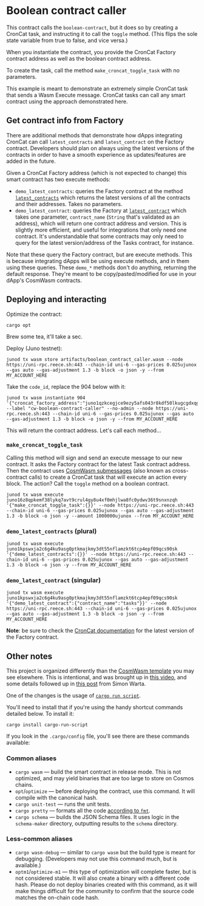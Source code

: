 # Boolean contract caller

This contract calls the `boolean-contract`, but it does so by creating a CronCat task, and instructing it to call the `toggle` method. (This flips the sole state variable from true to false, and vice versa.)

When you instantiate the contract, you provide the CronCat Factory contract address as well as the boolean contract address.

To create the task, call the method `make_croncat_toggle_task` with no parameters.

This example is meant to demonstrate an extremely simple CronCat task that sends a Wasm Execute message. CronCat tasks can call any smart contract using the approach demonstrated here. 

## Get contract info from Factory

There are additional methods that demonstrate how dApps integrating CronCat can call `latest_contracts` and `latest_contract` on the Factory contract. Developers should plan on always using the latest versions of the contracts in order to have a smooth experience as updates/features are added in the future.

Given a CronCat Factory address (which is not expected to change) this smart contract has two execute methods:

- `demo_latest_contracts`: queries the Factory contract at the method [`latest_contracts`](https://docs.rs/croncat-sdk-factory/latest/croncat_sdk_factory/msg/enum.FactoryQueryMsg.html#variant.LatestContracts) which returns the latest versions of all the contracts and their addresses. Takes no parameters.
- `demo_latest_contract`: queries the Factory at [`latest_contract`](https://docs.rs/croncat-sdk-factory/latest/croncat_sdk_factory/msg/enum.FactoryQueryMsg.html#variant.LatestContract) which takes one parameter, `contract_name` (`String` that's validated as an address), which will return one contract address and version. This is slightly more efficient, and useful for integrations that only need one contract. It's understandable that some contracts may only need to query for the latest version/address of the Tasks contract, for instance.

Note that these query the Factory contract, but are execute methods. This is because integrating dApps will be using execute methods, and in them using these queries. These `demo_*` methods don't do anything, returning the default response. They're meant to be copy/pasted/modified for use in your dApp's CosmWasm contracts.

## Deploying and interacting

Optimize the contract:

    cargo opt

Brew some tea, it'll take a sec.

Deploy (Juno testnet):

    junod tx wasm store artifacts/boolean_contract_caller.wasm --node https://uni-rpc.reece.sh:443 --chain-id uni-6 --gas-prices 0.025ujunox --gas auto --gas-adjustment 1.3 -b block -o json -y --from MY_ACCOUNT_HERE

Take the `code_id`, replace the 904 below with it:

    junod tx wasm instantiate 904 '{"croncat_factory_address":"juno1qzkcegjce9ezy5afs043r8kdf50lkugcgdxqgp4a902mayefssws5n5ydu","boolean_address":"juno1u54ndscjm8887h97sk8punnwfutg2auu759efc5568l6zt70selqfe3jc9"}' --label "cw-boolean-contract-caller" --no-admin --node https://uni-rpc.reece.sh:443 --chain-id uni-6 --gas-prices 0.025ujunox --gas auto --gas-adjustment 1.3 -b block -o json -y --from MY_ACCOUNT_HERE

This will return the contract address. Let's call each method…

### `make_croncat_toggle_task`

Calling this method will sign and send an execute message to our new contract. It asks the Factory contract for the latest Task contract address. Then the contract uses [CosmWasm submessages](https://book.cosmwasm.com/actor-model/contract-as-actor.html?highlight=submess#sending-submessages) (also known as cross-contract calls) to create a CronCat task that will execute an action every block. The action? Call the `toggle` method on a boolean contract.   

    junod tx wasm execute juno16z8qpkemf38lykq7avt9crul4gy8u4xf0mhjlwa8fc0ydwv36t9snxnzqh '{"make_croncat_toggle_task":{}}' --node https://uni-rpc.reece.sh:443 --chain-id uni-6 --gas-prices 0.025ujunox --gas auto --gas-adjustment 1.3 -b block -o json -y --amount 1000000ujunox --from MY_ACCOUNT_HERE

### `demo_latest_contracts` (plural)

    junod tx wasm execute juno1kpswxja2c6g4ku9asg0ptkmajkmy3dt55nflamzkt6tcp4epf09qcs90sk '{"demo_latest_contracts":{}}' --node https://uni-rpc.reece.sh:443 --chain-id uni-6 --gas-prices 0.025ujunox --gas auto --gas-adjustment 1.3 -b block -o json -y --from MY_ACCOUNT_HERE

### `demo_latest_contract` (singular)

    junod tx wasm execute juno1kpswxja2c6g4ku9asg0ptkmajkmy3dt55nflamzkt6tcp4epf09qcs90sk '{"demo_latest_contract":{"contract_name":"tasks"}}' --node https://uni-rpc.reece.sh:443 --chain-id uni-6 --gas-prices 0.025ujunox --gas auto --gas-adjustment 1.3 -b block -o json -y --from MY_ACCOUNT_HERE

**Note**: be sure to check the [CronCat documentation](https://docs.cron.cat) for the latest version of the Factory contract.

## Other notes

This project is organized differently than the [CosmWasm template](https://github.com/CosmWasm/cw-template) you may see elsewhere. This is intentional, and was brought up in [this video](https://twitter.com/mikedotexe/status/1597126479661654017), and some details followed up in [this post](https://medium.com/cosmwasm/dev-note-1-moving-schema-rs-from-examples-to-bin-7c1b8cde7fc8) from Simon Warta.

One of the changes is the usage of [`cargo run script`](https://crates.io/crates/cargo-run-script).

You'll need to install that if you're using the handy shortcut commands detailed below. To install it:

    cargo install cargo-run-script

If you look in the `.cargo/config` file, you'll see there are these commands available:

### Common aliases

- `cargo wasm` — build the smart contract in release mode. This is not optimized, and may yield binaries that are too large to store on Cosmos chains.
- `opt`/`optimize` — before deploying the contract, use this command. It will compile with the canonical hash.
- `cargo unit-test` — runs the unit tests.
- `cargo pretty` — formats all the code [according to `fmt`](https://github.com/rust-lang/rustfmt).
- `cargo schema` — builds the JSON Schema files. It uses logic in the `schema-maker` directory, outputting results to the `schema` directory.

### Less-common aliases
- `cargo wasm-debug` — similar to `cargo wasm` but the build type is meant for debugging. (Developers may not use this command much, but is available.)
- `optm1`/`optimize-m1` — this type of optimization will complete faster, but is not considered stable. It will also create a binary with a different code hash. Please do not deploy binaries created with this command, as it will make things difficult for the community to confirm that the source code matches the on-chain code hash.
